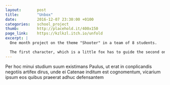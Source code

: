 ```yaml
---
layout: 	  post
title:  	  "Unbox"
date:   	  2016-12-07 23:30:00 +0100
categories:   school_project
thumb: 		  http://placehold.it/400x150
page_link:    https://kzlkzl.itch.io/unfold
excerpt: |
  One month project on the theme "Shooter" in a team of 8 students.

  The first character, which is a little fox has to guide the second one, an energic grandma, with sounds in order to spot possessed origamis and unfold them.
---
```

Per hoc minui studium suum existimans Paulus, ut erat in conplicandis negotiis artifex dirus, unde ei Catenae inditum est cognomentum, vicarium ipsum eos quibus praeerat adhuc defensantem